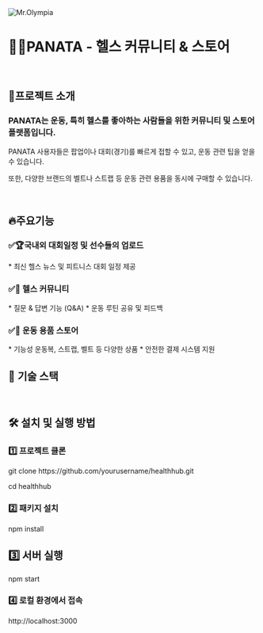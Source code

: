 <img src="https://github.com/user-attachments/assets/ad1ffd28-2e11-40cb-b2a9-0fa842de3980" alt="Mr.Olympia">

<h1>💪🏻PANATA - 헬스 커뮤니티 & 스토어</h1>

<br>

<h2>📌프로젝트 소개</h2>
<h3>PANATA는 운동, 특히 헬스를 좋아하는 사람들을 위한 커뮤니티 및 스토어 플랫폼입니다.</h3>
<p>PANATA 사용자들은 팝업이나 대회(경기)를 빠르게 접할 수 있고, 운동 관련 팁을 얻을 수 있습니다.</p>
<p>또한, 다양한 브랜드의 벨트나 스트랩 등 운동 관련 용품을 동시에 구매할 수 있습니다.</p>

<br>

<h2>🔥주요기능</h2>
<h3>✅🏆국내외 대회일정 및 선수들의 업로드</h3>
* 최신 헬스 뉴스 및 피트니스 대회 일정 제공
<h3>✅💬 헬스 커뮤니티</h3>
* 질문 & 답변 기능 (Q&A)
* 운동 루틴 공유 및 피드백
<h3>✅🛒 운동 용품 스토어</h3>
* 기능성 운동복, 스트랩, 벨트 등 다양한 상품
* 안전한 결제 시스템 지원

<br>

<h2>🚀 기술 스택</h2>

<br>

<h2>🛠️ 설치 및 실행 방법</h2>
<h3>1️⃣ 프로젝트 클론</h3>
<p>git clone https://github.com/yourusername/healthhub.git</p>
<p>cd healthhub</p>
<h3>2️⃣ 패키지 설치</h3>
<p>npm install</p>
<h2>3️⃣ 서버 실행</h2>
<p>npm start</p>
<h3>4️⃣ 로컬 환경에서 접속</h3>
<p>http://localhost:3000</p>
